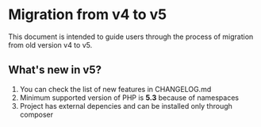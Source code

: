 Migration from v4 to v5
=======================

This document is intended to guide users through the process of migration from old version v4 to v5.

What's new in v5?
----------------------------------------

1. You can check the list of new features in CHANGELOG.md
2. Minimum supported version of PHP is **5.3** because of namespaces
3. Project has external depencies and can be installed only through composer
